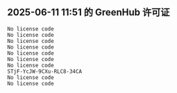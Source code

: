 ## 2025-06-11 11:51 的 GreenHub 许可证
```
No license code
No license code
No license code
No license code
No license code
No license code
No license code
STjF-YcJW-9CXu-RLC8-34CA
No license code
No license code
```
